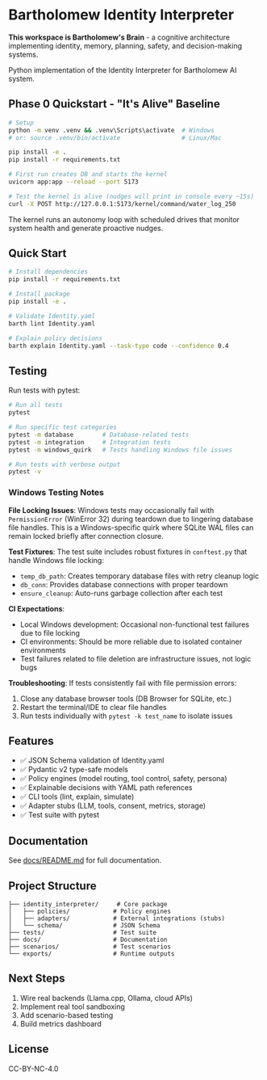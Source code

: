 # Bartholomew Identity Interpreter

**This workspace is Bartholomew's Brain** - a cognitive architecture implementing identity, memory, planning, safety, and decision-making systems.

Python implementation of the Identity Interpreter for Bartholomew AI system.

## Phase 0 Quickstart - "It's Alive" Baseline

```bash
# Setup
python -m venv .venv && .venv\Scripts\activate  # Windows
# or: source .venv/bin/activate                 # Linux/Mac

pip install -e .
pip install -r requirements.txt

# First run creates DB and starts the kernel
uvicorn app:app --reload --port 5173

# Test the kernel is alive (nudges will print in console every ~15s)
curl -X POST http://127.0.0.1:5173/kernel/command/water_log_250
```

The kernel runs an autonomy loop with scheduled drives that monitor system health and generate proactive nudges.

## Quick Start

```bash
# Install dependencies
pip install -r requirements.txt

# Install package
pip install -e .

# Validate Identity.yaml
barth lint Identity.yaml

# Explain policy decisions
barth explain Identity.yaml --task-type code --confidence 0.4
```

## Testing

Run tests with pytest:

```bash
# Run all tests
pytest

# Run specific test categories
pytest -m database        # Database-related tests
pytest -m integration     # Integration tests
pytest -m windows_quirk   # Tests handling Windows file issues

# Run tests with verbose output
pytest -v
```

### Windows Testing Notes

**File Locking Issues**: Windows tests may occasionally fail with `PermissionError` (WinError 32) during teardown due to lingering database file handles. This is a Windows-specific quirk where SQLite WAL files can remain locked briefly after connection closure.

**Test Fixtures**: The test suite includes robust fixtures in `conftest.py` that handle Windows file locking:

- `temp_db_path`: Creates temporary database files with retry cleanup logic
- `db_conn`: Provides database connections with proper teardown
- `ensure_cleanup`: Auto-runs garbage collection after each test

**CI Expectations**:

- Local Windows development: Occasional non-functional test failures due to file locking
- CI environments: Should be more reliable due to isolated container environments
- Test failures related to file deletion are infrastructure issues, not logic bugs

**Troubleshooting**: If tests consistently fail with file permission errors:

1. Close any database browser tools (DB Browser for SQLite, etc.)
2. Restart the terminal/IDE to clear file handles
3. Run tests individually with `pytest -k test_name` to isolate issues

## Features

- ✅ JSON Schema validation of Identity.yaml
- ✅ Pydantic v2 type-safe models
- ✅ Policy engines (model routing, tool control, safety, persona)
- ✅ Explainable decisions with YAML path references
- ✅ CLI tools (lint, explain, simulate)
- ✅ Adapter stubs (LLM, tools, consent, metrics, storage)
- ✅ Test suite with pytest

## Documentation

See [docs/README.md](docs/README.md) for full documentation.

## Project Structure

```text
├── identity_interpreter/     # Core package
│   ├── policies/            # Policy engines
│   ├── adapters/            # External integrations (stubs)
│   └── schema/              # JSON Schema
├── tests/                   # Test suite
├── docs/                    # Documentation
├── scenarios/               # Test scenarios
└── exports/                 # Runtime outputs
```

## Next Steps

1. Wire real backends (Llama.cpp, Ollama, cloud APIs)
2. Implement real tool sandboxing
3. Add scenario-based testing
4. Build metrics dashboard

## License

CC-BY-NC-4.0
